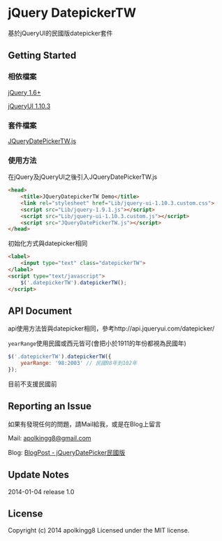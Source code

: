 jQuery DatepickerTW
================================

基於jQueryUI的民國版datepicker套件

## Getting Started

### 相依檔案

[jQuery 1.6+](http://jquery.com)

[jQueryUI 1.10.3](http://jqueryui.com)

### 套件檔案

[JQueryDatePickerTW.js](https://github.com/apolkingg8/JQueryDatePickerTW/blob/master/JQueryDatePickerTW.js)

### 使用方法

在jQuery及jQueryUI之後引入JQueryDatePickerTW.js

```html
<head>
    <title>JQueryDatepickerTW Demo</title>
    <link rel="stylesheet" href="Lib/jquery-ui-1.10.3.custom.css">
    <script src="Lib/jquery-1.9.1.js"></script>
    <script src="Lib/jquery-ui-1.10.3.custom.js"></script>
    <script src="JQueryDatePickerTW.js"></script>
</head>
```

初始化方式與datepicker相同

```html
<label>
    <input type="text" class="datepickerTW">
</label>
<script type="text/javascript">
    $('.datepickerTW').datepickerTW();
</script>
```

## API Document

api使用方法皆與datepicker相同，參考http://api.jqueryui.com/datepicker/

`yearRange`使用民國或西元皆可(會把小於1911的年份都視為民國年)
```js
$('.datepickerTW').datepickerTW({
    yearRange: '98:2003' // 民國98年到102年
});
```

目前不支援民國前

## Reporting an Issue

如果有發現任何的問題，請Mail給我，或是在Blog上留言

Mail: apolkingg8@gmail.com

Blog: [BlogPost - jQueryDatePicker民國版](http://apolkingg8.logdown.com/posts/173178-jquerydatepicker-republic-of-china)

## Update Notes

2014-01-04 release 1.0

## License

Copyright (c) 2014 apolkingg8
Licensed under the MIT license.
